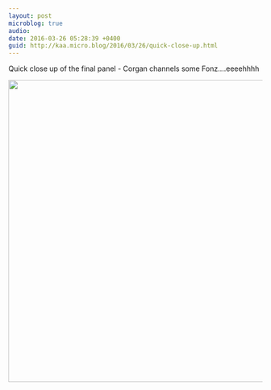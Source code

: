 ```yaml
---
layout: post
microblog: true
audio: 
date: 2016-03-26 05:28:39 +0400
guid: http://kaa.micro.blog/2016/03/26/quick-close-up.html
---
```

Quick close up of the final panel - Corgan channels some Fonz....eeeehhhh

<img src="https://micro.kaa.bz/uploads/2018/a5dc8ffe33.jpg" width="600" height="600" />
